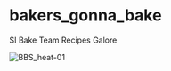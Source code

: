 # bakers_gonna_bake
SI Bake Team Recipes Galore

![BBS_heat-01](https://user-images.githubusercontent.com/8933069/206475828-03b6c75d-4ffd-483e-b09b-426c307e5838.png)
